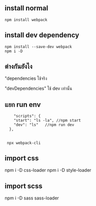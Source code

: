 ## install normal
```
npm install webpack
```

## install dev dependency 
```
npm install --save-dev webpack 
npm i -D
```

## ต่างกันยังไง
"dependencies ใช้จริง


  "devDependencies" ใช้ dev เท่านั้น


  ##  แยก run env
```
    "scripts": {
    "start": "ls -la", //npm start
    "dev": "ls"   //npm run dev
  },

  ````
    
## 
   ```
    npx webpack-cli 
   ``` 
## import css
npm i -D css-loader
npm i -D style-loader

## import scss
npm i -D sass sass-loader